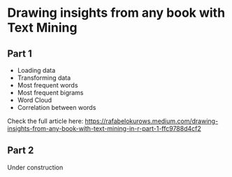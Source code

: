 # Drawing insights from any book with Text Mining

## Part 1
- Loading data
- Transforming data
- Most frequent words
- Most frequent bigrams
- Word Cloud
- Correlation between words  

Check the full article here:
https://rafabelokurows.medium.com/drawing-insights-from-any-book-with-text-mining-in-r-part-1-ffc9788d4cf2

## Part 2
Under construction
